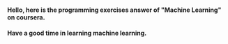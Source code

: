 #### Hello, here is the programming exercises answer of "Machine Learning" on coursera. 
#### Have a good time in learning machine learning.

